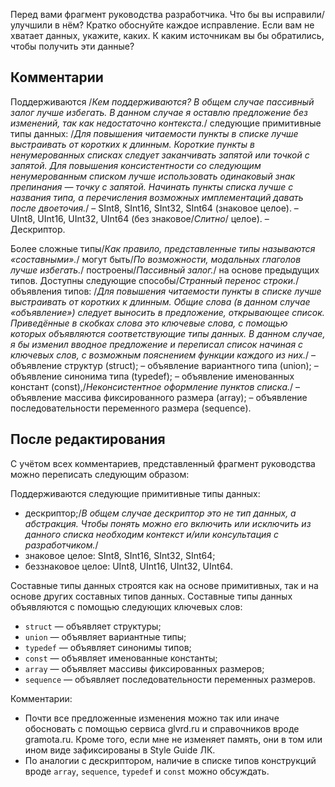 Перед вами фрагмент руководства разработчика.
Что бы вы исправили/улучшили в нём? Кратко обоснуйте каждое исправление.
Если вам не хватает данных, укажите, каких. К каким источникам вы бы обратились, чтобы получить эти данные?

## Комментарии

Поддерживаются /*Кем поддерживаются? В общем случае пассивный залог лучше избегать. В данном случае я оставлю предложение без изменений, так как недостаточно контекста.*/ следующие примитивные типы данных:
/*Для повышения читаемости пункты в списке лучше выстраивать от коротких к длинным. Короткие пункты в ненумерованных списках следует заканчивать запятой или точкой с запятой. Для повышения консистентности со следующим ненумерованным списком лучше использовать одинаковый знак препинания — точку с запятой. Начинать пункты списка лучше с названия типа, а перечисления возможных имплементаций давать после двоеточия.*/
– SInt8, SInt16, SInt32, SInt64 (знаковое целое).
– UInt8, UInt16, UInt32, UInt64 (без знаковое/*Слитно*/ целое).
– Дескриптор.

Более сложные типы/*Как правило, представленные типы называются «составными».*/ могут быть/*По возможности, модальных глаголов лучше избегать.*/ построены/*Пассивный залог.*/ на основе предыдущих типов. Доступны следующие способы/*Странный перенос строки.*/
объявления типов:
/*Для повышения читаемости пункты в списке лучше выстраивать от коротких к длинным. Общие слова (в данном случае «объявление») следует выносить в предложение, открывающее список. Приведённые в скобках слова это *ключевые слова*, с помощью которых объявляются соответствующие типы данных. В данном случае, я бы изменил вводное предложение и переписал список начиная с ключевых слов, с возможным пояснением функции каждого из них.*/
– объявление структур (struct);
– объявление вариантного типа (union);
– объявление синонима типа (typedef);
– объявление именованных констант (const),/*Неконсистентное оформление пунктов списка.*/
– объявление массива фиксированного размера (array);
– объявление последовательности переменного размера (sequence).

## После редактирования

С учётом всех комментариев, представленный фрагмент руководства можно переписать следующим образом:

Поддерживаются следующие примитивные типы данных:
* дескриптор;/*В общем случае дескриптор это не тип данных, а абстракция. Чтобы понять можно его включить или исключить из данного списка необходим контекст и/или консультация с разработчиком.*/
* знаковое целое: SInt8, SInt16, SInt32, SInt64;
* беззнаковое целое: UInt8, UInt16, UInt32, UInt64.

Составные типы данных строятся как на основе примитивных, так и на основе других составных типов данных. Составные типы данных объявляются с помощью следующих ключевых слов:
* `struct` — объявляет структуры;
* `union` — объявляет вариантные типы;
* `typedef` — объявляет синонимы типов;
* `const` — объявляет именованные константы;
* `array` — объявляет массивы фиксированных размеров;
* `sequence` — объявляет последовательности переменных размеров.

Комментарии:
* Почти все предложенные изменения можно так или иначе обосновать с помощью сервиса glvrd.ru и справочников вроде gramota.ru. Кроме того, если мне не изменяет память, они в том или ином виде зафиксированы в Style Guide ЛК.
* По аналогии с дескриптором, наличие в списке типов конструкций вроде `array`, `sequence`, `typedef` и `const` можно обсуждать.